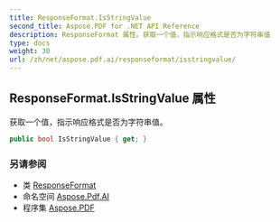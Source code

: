 ```yaml
---
title: ResponseFormat.IsStringValue
second_title: Aspose.PDF for .NET API Reference
description: ResponseFormat 属性。获取一个值，指示响应格式是否为字符串值
type: docs
weight: 30
url: /zh/net/aspose.pdf.ai/responseformat/isstringvalue/
---
```

## ResponseFormat.IsStringValue 属性

获取一个值，指示响应格式是否为字符串值。

```csharp
public bool IsStringValue { get; }
```

### 另请参阅

* 类 [ResponseFormat](../)
* 命名空间 [Aspose.Pdf.AI](../../../aspose.pdf.ai/)
* 程序集 [Aspose.PDF](../../../)